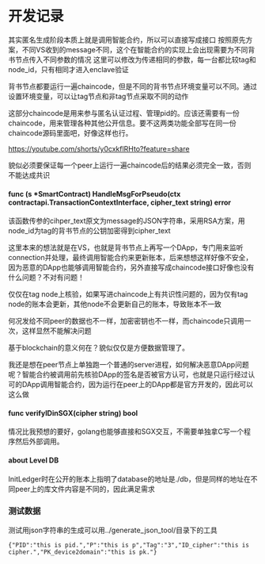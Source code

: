 # 开发记录

其实匿名生成阶段本质上就是调用智能合约，所以可以直接写成接口
按照原先方案，不同VS收到的message不同，这个在智能合约的实现上会出现需要为不同背书节点传入不同参数的情况
这里可以修改为传递相同的参数，每一台都比较tag和node_id，只有相同才进入enclave验证

背书节点都要运行一遍chaincode，但是不同的背书节点环境变量可以不同。通过设置环境变量，可以让tag节点和非tag节点采取不同的动作

这部分chaincode是用来参与匿名认证过程、管理pid的。应该还需要有一份chaincode，用来管理各种其他公开信息。要不这两类功能全部写在同一份chaincode源码里面吧，好像这样也行。

https://youtube.com/shorts/y0cxkflRHto?feature=share

貌似必须要保证每一个peer上运行一遍chaincode后的结果必须完全一致，否则不能达成共识

#### func (s *SmartContract) HandleMsgForPseudo(ctx contractapi.TransactionContextInterface, cipher_text string) error
该函数传参的cihper_text原文为message的JSON字符串，采用RSA方案，用node_id为tag的背书节点的公钥加密得到cipher_text


这里本来的想法就是在VS，也就是背书节点上再写一个DApp，专门用来监听connection并处理，最终调用智能合约来更新账本，后来想想这样好像不安全，因为恶意的DApp也能够调用智能合约，另外直接写成chaincode接口好像也没有什么问题？不对有问题！

仅仅在tag node上核验，如果写进chaincode上有共识性问题的，因为仅有tag node的账本会更新，其他node不会更新自己的账本，导致账本不一致

何况发给不同peer的数据也不一样，加密密钥也不一样，而chaincode只调用一次，这样显然不能解决问题

基于blockchain的意义何在？貌似仅仅是方便数据管理了。

我还是想在peer节点上单独跑一个普通的server进程，如何解决恶意DApp问题呢？智能合约被调用前先核验DApp的签名是否被官方认可，也就是只运行经过认可的DApp调用智能合约，因为运行在peer上的DApp都是官方开发的，因此可以这么做


#### func verifyIDinSGX(cipher string) bool 
情况比我预想的要好，golang也能够直接和SGX交互，不需要单独拿C写一个程序然后外部调用。

#### about Level DB
InitLedger时在公开的账本上指明了database的地址是./db，但是同样的地址在不同peer上的库文件内容是不同的，因此满足需求

### 测试数据
测试用json字符串的生成可以用../generate_json_tool/目录下的工具
```
{"PID":"this is pid.","P":"this is p","Tag":"3","ID_cipher":"this is cipher.","PK_device2domain":"this is pk."}


```